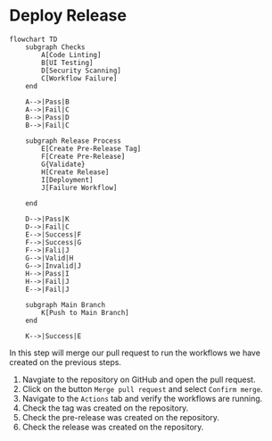 # Deploy Release
```mermaid
flowchart TD
    subgraph Checks
        A[Code Linting]
        B[UI Testing]
        D[Security Scanning]
        C[Workflow Failure]
    end

    A-->|Pass|B
    A-->|Fail|C
    B-->|Pass|D
    B-->|Fail|C

    subgraph Release Process
        E[Create Pre-Release Tag]
        F[Create Pre-Release]
        G{Validate}
        H[Create Release]
        I[Deployment]
        J[Failure Workflow]
        
    end

    D-->|Pass|K
    D-->|Fail|C
    E-->|Success|F
    F-->|Success|G
    F-->|Fali|J
    G-->|Valid|H
    G-->|Invalid|J
    H-->|Pass|I
    H-->|Fail|J
    E-->|Fail|J

    subgraph Main Branch
        K[Push to Main Branch]
    end

    K-->|Success|E

```

In this step will merge our pull request to run the workflows we have created on the previous steps.

1. Navgiate to the repository on GitHub and open the pull request.
2. Click on the button `Merge pull request` and select `Confirm merge`.
3. Navigate to the `Actions` tab and verify the workflows are running.
4. Check the tag was created on the repository.
5. Check the pre-release was created on the repository.
6. Check the release was created on the repository.
